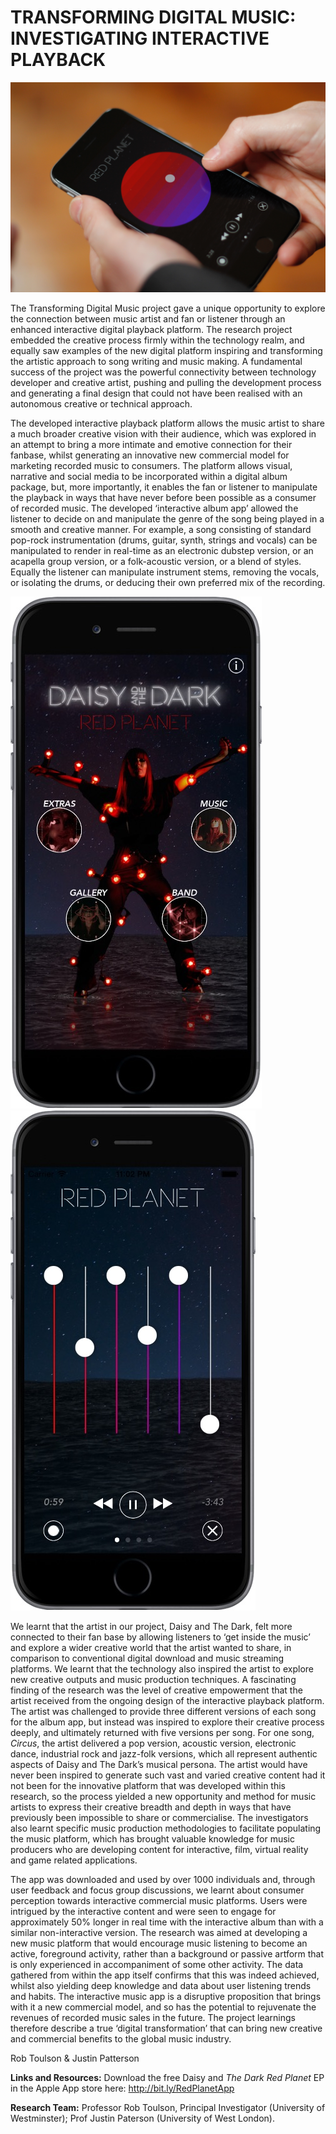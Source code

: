 # TRANSFORMING DIGITAL MUSIC: INVESTIGATING INTERACTIVE PLAYBACK

![Image](Images/TransformingDigMusic_Image1.jpg)

The Transforming Digital Music project gave a unique opportunity to explore the connection between music artist and fan or listener through an enhanced interactive digital playback platform. The research project embedded the creative process firmly within the technology realm, and equally saw examples of the new digital platform inspiring and transforming the artistic approach to song writing and music making. A fundamental success of the project was the powerful connectivity between technology developer and creative artist, pushing and pulling the development process and generating a final design that could not have been realised with an autonomous creative or technical approach.

The developed interactive playback platform allows the music artist to share a much broader creative vision with their audience, which was explored in an attempt to bring a more intimate and emotive connection for their fanbase, whilst generating an innovative new commercial model for marketing recorded music to consumers. The platform allows visual, narrative and social media to be incorporated within a digital album package, but, more importantly, it enables the fan or listener to manipulate the playback in ways that have never before been possible as a consumer of recorded music. The developed ‘interactive album app’ allowed the listener to decide on and manipulate the genre of the song being played in a smooth and creative manner. For example, a song consisting of standard pop-rock instrumentation (drums, guitar, synth, strings and vocals) can be manipulated to render in real-time as an electronic dubstep version, or an acapella group version, or a folk-acoustic version, or a blend of styles. Equally the listener can manipulate instrument stems, removing the vocals, or isolating the drums, or deducing their own preferred mix of the recording. 

![Image](Images/TransformingDigMusic_Image2.jpg)![Image](Images/TransformingDigMusic_Image4.jpg)


We learnt that the artist in our project, Daisy and The Dark, felt more connected to their fan base by allowing listeners to ‘get inside the music’ and explore a wider creative world that the artist wanted to share, in comparison to conventional digital download and music streaming platforms. We learnt that the technology also inspired the artist to explore new creative outputs and music production techniques. A fascinating finding of the research was the level of creative empowerment that the artist received from the ongoing design of the interactive playback platform. The artist was challenged to provide three different versions of each song for the album app, but instead was inspired to explore their creative process deeply, and ultimately returned with five versions per song. For one song, _Circus_, the artist delivered a pop version, acoustic version, electronic dance, industrial rock and jazz-folk versions, which all represent authentic aspects of Daisy and The Dark’s musical persona. The artist would have never been inspired to generate such vast and varied creative content had it not been for the innovative platform that was developed within this research, so the process yielded a new opportunity and method for music artists to express their creative breadth and depth in ways that have previously been impossible to share or commercialise. The investigators also learnt specific music production methodologies to facilitate populating the music platform, which has brought valuable knowledge for music producers who are developing content for interactive, film, virtual reality and game related applications. 

The app was downloaded and used by over 1000 individuals and, through user feedback and focus group discussions, we learnt about consumer perception towards interactive commercial music platforms. Users were intrigued by the interactive content and were seen to engage for approximately 50% longer in real time with the interactive album than with a similar non-interactive version. The research was aimed at developing a new music platform that would encourage music listening to become an active, foreground activity, rather than a background or passive artform that is only experienced in accompaniment of some other activity. The data gathered from within the app itself confirms that this was indeed achieved, whilst also yielding deep knowledge and data about user listening trends and habits. The interactive music app is a disruptive proposition that brings with it a new commercial model, and so has the potential to rejuvenate the revenues of recorded music sales in the future. The project learnings therefore describe a true ‘digital transformation’ that can bring new creative and commercial benefits to the global music industry.

Rob Toulson & Justin Patterson


**Links and Resources:**
Download the free Daisy and _The Dark Red Planet_ EP in the Apple App store here: http://bit.ly/RedPlanetApp

**Research Team:**
Professor Rob Toulson, Principal Investigator (University of Westminster); Prof Justin Paterson (University of West London).


